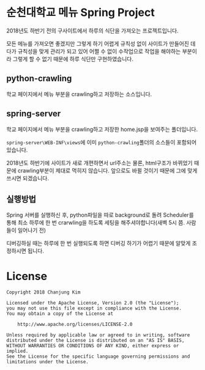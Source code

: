 # 순천대학교 메뉴 Spring Project
2018년도 하반기 전의 구사이트에서 하루의 식단을 가져오는 프로젝트입니다.

모든 메뉴를 가져오면 좋겠지만 그렇게 하기 어렵게 규칙성 없이 사이트가 만들어진 데다가 규칙성을 맞게 관리가 되고 있어 어쩔 수 없이 수작업으로 작업을 해야하는 부분이라 그렇게 할 수 없기 때문에 하루 식단만 구현하였습니다.

## python-crawling
학교 페이지에서 메뉴 부분을 crawling하고 저장하는 소스입니다.

## spring-server
학교 페이지에서 메뉴 부분을 crawling하고 저장한 home.jsp을 보여주는 폴더입니다.

`spring-server\WEB-INF\views`에 이미 `python-crawling`폴더의 소스들이 포함되어있습니다.

2018년도 하반기에 사이트가 새로 개편하면서 url주소는 물론, html구조가 바뀌었기 때문에 crawling부분이 제대로 먹히지 않습니다. 앞으로도 바뀔 것이기 때문에 그에 맞게 쓰시면 되겠습니다.

## 실행방법
Spring 서버를 실행하신 후, python파일을 따로 background로 돌려 Scheduler를 통해 최소 하루에 한 번 crarwling을 하도록 세팅을 해주셔야합니다(새벽 5시 쯤. 사람들이 일어나기 전)

디버깅하실 때는 하루에 한 번 실행되도록 하면 디버깅 하기가 어렵기 때문에 알맞게 조정하시면 됩니다.

# License

```
Copyright 2018 Chanjung Kim

Licensed under the Apache License, Version 2.0 (the "License");
you may not use this file except in compliance with the License.
You may obtain a copy of the License at

    http://www.apache.org/licenses/LICENSE-2.0

Unless required by applicable law or agreed to in writing, software
distributed under the License is distributed on an "AS IS" BASIS,
WITHOUT WARRANTIES OR CONDITIONS OF ANY KIND, either express or implied.
See the License for the specific language governing permissions and
limitations under the License.
```
